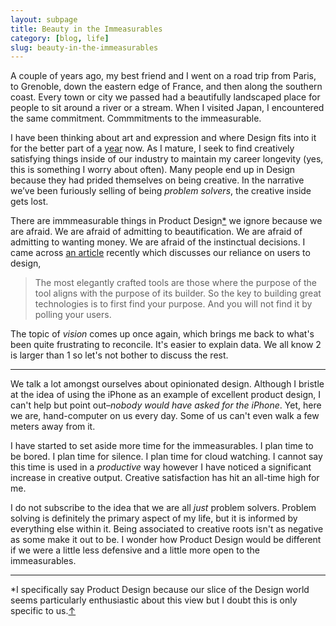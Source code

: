 ```yaml
---
layout: subpage
title: Beauty in the Immeasurables
category: [blog, life]
slug: beauty-in-the-immeasurables
---
```

A couple of years ago, my best friend and I went on a road trip from Paris, to Grenoble, down the eastern edge of France, and then along the southern coast. Every town or city we passed had a beautifully landscaped place for people to sit around a river or a stream. When I visited Japan, I encountered the same commitment. Commmitments to the immeasurable.

I have been thinking about art and expression and where Design fits into it for the better part of a [year](http://helentran.com/design-as-art) now. As I mature, I seek to find creatively satisfying things inside of our industry to maintain my career longevity (yes, this is something I worry about often). Many people end up in Design because they had prided themselves on being creative. In the narrative we&rsquo;ve been furiously selling of being *problem solvers*, the creative inside gets lost. 

There are immmeasurable things in Product Design<a id="anchor-1" href="#note-1">*</a> we ignore because we are afraid. We are afraid of admitting to beautification. We are afraid of admitting to wanting money. We are afraid of the instinctual decisions. I came across [an article](http://farmerandfarmer.org/mastery/builder.html) recently which discusses our reliance on users to design,

> The most elegantly crafted tools are those where the purpose of the tool aligns with the purpose of its builder. So the key to building great technologies is to first find your purpose. And you will not find it by polling your users.

The topic of *vision* comes up once again, which brings me back to what's been quite frustrating to reconcile. It's easier to explain data. We all know 2 is larger than 1 so let's not bother to discuss the rest. 

<hr class="small">

We talk a lot amongst ourselves about opinionated design. Although I bristle at the idea of using the iPhone as an example of excellent product design, I can't help but point out–*nobody would have asked for the iPhone*. Yet, here we are, hand-computer on us every day. Some of us can't even walk a few meters away from it.

I have started to set aside more time for the immeasurables. I plan time to be bored. I plan time for silence. I plan time for cloud watching. I cannot say this time is used in a *productive* way however I have noticed a significant increase in creative output. Creative satisfaction has hit an all-time high for me.

I do not subscribe to the idea that we are all *just* problem solvers. Problem solving is definitely the primary aspect of my life, but it is informed by everything else within it. Being associated to creative roots isn't as negative as some make it out to be. I wonder how Product Design would be different if we were a little less defensive and a little more open to the immeasurables.

<hr class="small">

<div class="fieldnotes">
    <p id="note-1" class="h6">*I specifically say Product Design because our slice of the Design world seems particularly enthusiastic about this view but I doubt this is only specific to us.<a href="#anchor-1">&#8593;</a></p>
</div>